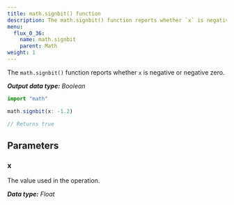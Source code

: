 ```yaml
---
title: math.signbit() function
description: The math.signbit() function reports whether `x` is negative or negative zero.
menu:
  flux_0_36:
    name: math.signbit
    parent: Math
weight: 1
---
```


The `math.signbit()` function reports whether `x` is negative or negative zero.

_**Output data type:** Boolean_

```js
import "math"

math.signbit(x: -1.2)

// Returns true
```

## Parameters

### x
The value used in the operation.

_**Data type:** Float_
